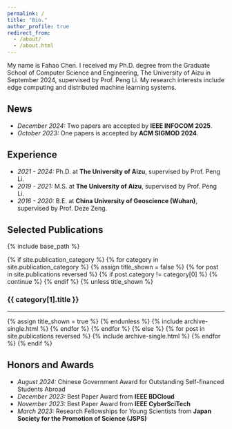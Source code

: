 ```yaml
---
permalink: /
title: "Bio."
author_profile: true
redirect_from: 
  - /about/
  - /about.html
---
```



<section id="aboutme">
My name is Fahao Chen. I received my Ph.D. degree from the Graduate School of Computer Science and Engineering, The University of Aizu in September 2024, supervised by Prof. Peng Li. My research interests include edge computing and distributed machine learning systems.
</section>

<section id="news">
  <h2>News</h2>
  <ul>
    <li><em>December 2024:</em> Two papers are accepted by <strong>IEEE INFOCOM 2025</strong>.</li>
    <li><em>October 2023:</em> One papers is accepted by <strong>ACM SIGMOD 2024</strong>.</li>
  </ul>
</section>


<section id="experience">
  <h2>Experience</h2>
  <ul>
    <li><em>2021 - 2024:</em> Ph.D. at <strong>The University of Aizu</strong>, supervised by Prof. Peng Li.</li>
    <li><em>2019 - 2021:</em> M.S. at <strong>The University of Aizu</strong>, supervised by Prof. Peng Li.</li>
    <li><em>2016 - 2020:</em> B.E. at <strong>China University of Geoscience (Wuhan)</strong>, supervised by Prof. Deze Zeng.</li>
  </ul>
</section>

<section id="publications">
  <h2>Selected Publications</h2>
  {% include base_path %}

  <!-- New style rendering if publication categories are defined -->
  {% if site.publication_category %}
    {% for category in site.publication_category  %}
      {% assign title_shown = false %}
      {% for post in site.publications reversed %}
        {% if post.category != category[0] %}
          {% continue %}
        {% endif %}
        {% unless title_shown %}
          <h3>{{ category[1].title }}</h3><hr />
          {% assign title_shown = true %}
        {% endunless %}
        {% include archive-single.html %}
      {% endfor %}
    {% endfor %}
  {% else %}
    {% for post in site.publications reversed %}
      {% include archive-single.html %}
    {% endfor %}
  {% endif %}
</section>


<section id="honors">
  <h2>Honors and Awards</h2>
  <ul>
    <li><em>August 2024:</em> Chinese Government Award for Outstanding Self-financed Students Abroad</li>
    <li><em>December 2023:</em> Best Paper Award from <strong>IEEE BDCloud</strong></li>
    <li><em>November 2023:</em> Best Paper Award from <strong>IEEE CyberSciTech</strong></li>
    <li><em>March 2023:</em> Research Fellowships for Young Scientists from <strong>Japan Society for the Promotion of Science (JSPS)</strong></li>
    </ul>
</section>


<!-- Getting started
======
1. Register a GitHub account if you don't have one and confirm your e-mail (required!)
2. Fork [this template](https://github.com/academicpages/academicpages.github.io) by clicking the "Use this template" button in the top right. 
3. Go to the repository's settings (rightmost item in the tabs that start with "Code", should be below "Unwatch"). Rename the repository "[your GitHub username].github.io", which will also be your website's URL.
4. Set site-wide configuration and create content & metadata (see below -- also see [this set of diffs](http://archive.is/3TPas) showing what files were changed to set up [an example site](https://getorg-testacct.github.io) for a user with the username "getorg-testacct")
5. Upload any files (like PDFs, .zip files, etc.) to the files/ directory. They will appear at https://[your GitHub username].github.io/files/example.pdf.  
6. Check status by going to the repository settings, in the "GitHub pages" section

Site-wide configuration
------
The main configuration file for the site is in the base directory in [_config.yml](https://github.com/academicpages/academicpages.github.io/blob/master/_config.yml), which defines the content in the sidebars and other site-wide features. You will need to replace the default variables with ones about yourself and your site's github repository. The configuration file for the top menu is in [_data/navigation.yml](https://github.com/academicpages/academicpages.github.io/blob/master/_data/navigation.yml). For example, if you don't have a portfolio or blog posts, you can remove those items from that navigation.yml file to remove them from the header. 

Create content & metadata
------
For site content, there is one markdown file for each type of content, which are stored in directories like _publications, _talks, _posts, _teaching, or _pages. For example, each talk is a markdown file in the [_talks directory](https://github.com/academicpages/academicpages.github.io/tree/master/_talks). At the top of each markdown file is structured data in YAML about the talk, which the theme will parse to do lots of cool stuff. The same structured data about a talk is used to generate the list of talks on the [Talks page](https://academicpages.github.io/talks), each [individual page](https://academicpages.github.io/talks/2012-03-01-talk-1) for specific talks, the talks section for the [CV page](https://academicpages.github.io/cv), and the [map of places you've given a talk](https://academicpages.github.io/talkmap.html) (if you run this [python file](https://github.com/academicpages/academicpages.github.io/blob/master/talkmap.py) or [Jupyter notebook](https://github.com/academicpages/academicpages.github.io/blob/master/talkmap.ipynb), which creates the HTML for the map based on the contents of the _talks directory).

**Markdown generator**

The repository includes [a set of Jupyter notebooks](https://github.com/academicpages/academicpages.github.io/tree/master/markdown_generator
) that converts a CSV containing structured data about talks or presentations into individual markdown files that will be properly formatted for the Academic Pages template. The sample CSVs in that directory are the ones I used to create my own personal website at stuartgeiger.com. My usual workflow is that I keep a spreadsheet of my publications and talks, then run the code in these notebooks to generate the markdown files, then commit and push them to the GitHub repository.

How to edit your site's GitHub repository
------
Many people use a git client to create files on their local computer and then push them to GitHub's servers. If you are not familiar with git, you can directly edit these configuration and markdown files directly in the github.com interface. Navigate to a file (like [this one](https://github.com/academicpages/academicpages.github.io/blob/master/_talks/2012-03-01-talk-1.md) and click the pencil icon in the top right of the content preview (to the right of the "Raw | Blame | History" buttons). You can delete a file by clicking the trashcan icon to the right of the pencil icon. You can also create new files or upload files by navigating to a directory and clicking the "Create new file" or "Upload files" buttons. 

Example: editing a markdown file for a talk
![Editing a markdown file for a talk](/images/editing-talk.png)

For more info
------
More info about configuring Academic Pages can be found in [the guide](https://academicpages.github.io/markdown/), the [growing wiki](https://github.com/academicpages/academicpages.github.io/wiki), and you can always [ask a question on GitHub](https://github.com/academicpages/academicpages.github.io/discussions). The [guides for the Minimal Mistakes theme](https://mmistakes.github.io/minimal-mistakes/docs/configuration/) (which this theme was forked from) might also be helpful. -->

